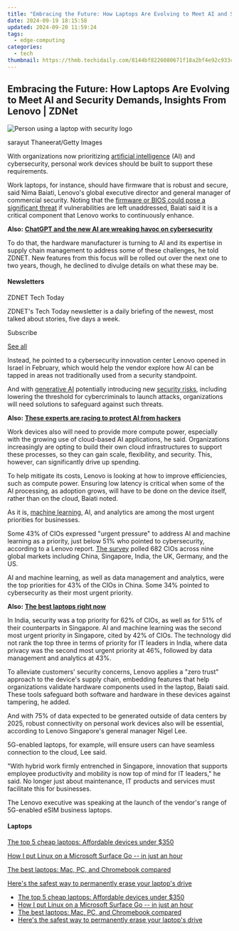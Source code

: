 ```yaml
---
title: "Embracing the Future: How Laptops Are Evolving to Meet AI and Security Demands, Insights From Lenovo | ZDNet"
date: 2024-09-19 18:15:58
updated: 2024-09-20 11:59:24
tags:
  - edge-computing
categories:
  - tech
thumbnail: https://thmb.techidaily.com/8144bf8226080671f18a2bf4e92c933c6cecfac8b57ae525149deda993c1369b.jpg
---
```


## Embracing the Future: How Laptops Are Evolving to Meet AI and Security Demands, Insights From Lenovo | ZDNet

![Person using a laptop with security logo](https://www.zdnet.com/a/img/resize/eb7174c5a70eccfdfcc7054c73aef2f3b0798c9d/2023/07/27/89da4a7c-8167-4487-a8d9-ae0670cec091/gettyimages-1199270450.jpg?auto=webp&width=1280)

sarayut Thaneerat/Getty Images

With organizations now prioritizing [artificial intelligence](https://www.zdnet.com/article/what-is-ai-heres-everything-you-need-to-know-about-artificial-intelligence/) (AI) and cybersecurity, personal work devices should be built to support these requirements. 

Work laptops, for instance, should have firmware that is robust and secure, said Nima Baiati, Lenovo's global executive director and general manager of commercial security. Noting that the [firmware or BIOS could pose a significant threat](https://www.zdnet.com/article/lenovo-patches-uefi-vulnerabilities-impacting-millions-of-device-users-worldwide/) if vulnerabilities are left unaddressed, Baiati said it is a critical component that Lenovo works to continuously enhance. 

**Also:** [**ChatGPT and the new AI are wreaking havoc on cybersecurity**](https://www.zdnet.com/article/chatgpt-and-the-new-ai-are-wreaking-havoc-on-cybersecurity/)

To do that, the hardware manufacturer is turning to AI and its expertise in supply chain management to address some of these challenges, he told ZDNET. New features from this focus will be rolled out over the next one to two years, though, he declined to divulge details on what these may be. 

#### Newsletters

ZDNET Tech Today

ZDNET's Tech Today newsletter is a daily briefing of the newest, most talked about stories, five days a week.

 Subscribe

[See all](https://www.zdnet.com/newsletters/)

Instead, he pointed to a cybersecurity innovation center Lenovo opened in Israel in February, which would help the vendor explore how AI can be tapped in areas not traditionally used from a security standpoint. 

And with [generative AI](https://www.zdnet.com/article/what-is-generative-ai-and-why-is-it-so-popular-heres-everything-you-need-to-know/) potentially introducing new [security risks](https://www.zdnet.com/article/most-lauded-chatgpt-capability-also-brings-big-risk-to-businesses/), including lowering the threshold for cybercriminals to launch attacks, organizations will need solutions to safeguard against such threats. 

**Also:** [**These experts are racing to protect AI from hackers**](https://www.zdnet.com/in-depth/innovation/these-experts-are-racing-to-protect-ai-from-hackers-time-is-running-out/)

Work devices also will need to provide more compute power, especially with the growing use of cloud-based AI applications, he said. Organizations increasingly are opting to build their own cloud infrastructures to support these processes, so they can gain scale, flexibility, and security. This, however, can significantly drive up spending.

To help mitigate its costs, Lenovo is looking at how to improve efficiencies, such as compute power. Ensuring low latency is critical when some of the AI processing, as adoption grows, will have to be done on the device itself, rather than on the cloud, Baiati noted. 

As it is, [machine learning](https://www.zdnet.com/article/what-is-machine-learning-everything-you-need-to-know/), AI, and analytics are among the most urgent priorities for businesses. 

Some 43% of CIOs expressed "urgent pressure" to address AI and machine learning as a priority, just below 51% who pointed to cybersecurity, according to a Lenovo report. [The survey](https://shop-links.co/link/?exclusive=1&publisher_slug=itechdaily19598&url=https%3A%2F%2Ftechtoday.lenovo.com%2Fus%2Fen%2Fcio-insights) polled 682 CIOs across nine global markets including China, Singapore, India, the UK, Germany, and the US. 

AI and machine learning, as well as data management and analytics, were the top priorities for 43% of the CIOs in China. Some 34% pointed to cybersecurity as their most urgent priority. 

**Also:** [**The best laptops right now**](https://www.zdnet.com/article/best-laptop/)

In India, security was a top priority for 62% of CIOs, as well as for 51% of their counterparts in Singapore. AI and machine learning was the second most urgent priority in Singapore, cited by 42% of CIOs. The technology did not rank the top three in terms of priority for IT leaders in India, where data privacy was the second most urgent priority at 46%, followed by data management and analytics at 43%. 

To alleviate customers' security concerns, Lenovo applies a "zero trust" approach to the device's supply chain, embedding features that help organizations validate hardware components used in the laptop, Baiati said. These tools safeguard both software and hardware in these devices against tampering, he added.

And with 75% of data expected to be generated outside of data centers by 2025, robust connectivity on personal work devices also will be essential, according to Lenovo Singapore's general manager Nigel Lee. 

5G-enabled laptops, for example, will ensure users can have seamless connection to the cloud, Lee said. 

"With hybrid work firmly entrenched in Singapore, innovation that supports employee productivity and mobility is now top of mind for IT leaders," he said. No longer just about maintenance, IT products and services must facilitate this for businesses. 

The Lenovo executive was speaking at the launch of the vendor's range of 5G-enabled eSIM business laptops. 

#### Laptops

[The top 5 cheap laptops: Affordable devices under $350](https://www.zdnet.com/article/best-cheap-laptop/ "The top 5 cheap laptops: Affordable devices under $350")

[How I put Linux on a Microsoft Surface Go -- in just an hour](https://www.zdnet.com/article/how-i-put-linux-on-a-microsoft-surface-go-in-just-an-hour/ "How I put Linux on a Microsoft Surface Go -- in just an hour")

[The best laptops: Mac, PC, and Chromebook compared](https://www.zdnet.com/article/best-laptop/ "The best laptops: Mac, PC, and Chromebook compared")

[Here's the safest way to permanently erase your laptop's drive](https://www.zdnet.com/article/wiping-a-windows-laptop-heres-the-safest-free-way-to-erase-your-personal-data/ "Here's the safest way to permanently erase your laptop's drive")

* [The top 5 cheap laptops: Affordable devices under $350](https://www.zdnet.com/article/best-cheap-laptop/ "The top 5 cheap laptops: Affordable devices under $350")
* [How I put Linux on a Microsoft Surface Go -- in just an hour](https://www.zdnet.com/article/how-i-put-linux-on-a-microsoft-surface-go-in-just-an-hour/ "How I put Linux on a Microsoft Surface Go -- in just an hour")
* [The best laptops: Mac, PC, and Chromebook compared](https://www.zdnet.com/article/best-laptop/ "The best laptops: Mac, PC, and Chromebook compared")
* [Here's the safest way to permanently erase your laptop's drive](https://www.zdnet.com/article/wiping-a-windows-laptop-heres-the-safest-free-way-to-erase-your-personal-data/ "Here's the safest way to permanently erase your laptop's drive")

<ins class="adsbygoogle"
     style="display:block"
     data-ad-format="autorelaxed"
     data-ad-client="ca-pub-7571918770474297"
     data-ad-slot="1223367746"></ins>



<ins class="adsbygoogle"
     style="display:block"
     data-ad-client="ca-pub-7571918770474297"
     data-ad-slot="8358498916"
     data-ad-format="auto"
     data-full-width-responsive="true"></ins>
